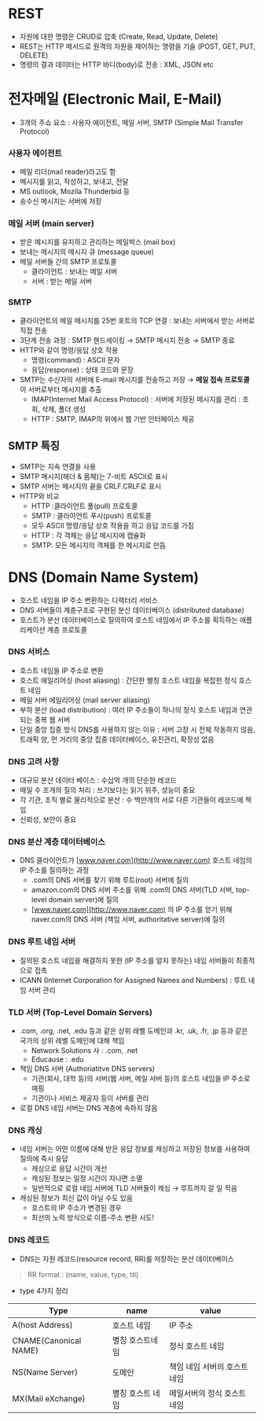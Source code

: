 # REST

- 자원에 대한 명령은 CRUD로 압축 (Create, Read, Update, Delete)
- REST는 HTTP 메서드로 원격의 자원을 제어하는 명령을 기술 (POST, GET, PUT, DELETE)
- 명령의 결과 데이터는 HTTP 바디(body)로 전송 : XML, JSON etc

# 전자메일 (Electronic Mail, E-Mail)

- 3개의 주쇼 요소 : 사용자 에이전트, 메일 서버, SMTP (Simple Mail Transfer Protocol)

### 사용자 에이전트

- 메일 리더(mail reader)라고도 함
- 메시지를 읽고, 작성하고, 보내고, 전달
- MS outlook, Mozila Thunderbid 등
- 송수신 메시지는 서버에 저장

### 메일 서버 (main server)

- 받은 메시지를 유지하고 관리하는 메일박스 (mail box)
- 보내는 메시지의 메시지 큐 (message queue)
- 메일 서버들 간의 SMTP 프로토콜
    - 클라이언트 : 보내는 메일 서버
    - 서버 : 받는 메일 서버

### SMTP

- 클라이언트의 메일 메시지를 25번 포트의 TCP 연결 : 보내는 서버에서 받는 서버로 직접 전송
- 3단계 전송 과정 : SMTP 핸드세이킹 → SMTP 메시지 전송 → SMTP 종료
- HTTP와 같이 명령/응답 상호 작용
    - 명령(command) : ASCII 문자
    - 응답(response) : 상태 코드와 문장
- SMTP는 수신자의 서버에 E-mail 메시지를 전송하고 저장 → **메일 접속 프로토콜**이 서버로부터 메시지를 추출
    - IMAP(Internet Mail Access Protocol) : 서버에 저장된 메시지를 관리 : 조회, 삭제, 폴더 생성
    - HTTP : SMTP, IMAP의 위에서 웹 기반 인터페이스 제공

## SMTP 특징

- SMTP는 지속 연결을 사용
- SMTP 메시지(헤더 & 몸체)는 7-비트 ASCII로 표시
- SMTP 서버는 메시지의 끝을 CRLF.CRLF로 표시
- HTTP와 비교
    - HTTP :클라이언트 풀(pull) 프로토콜
    - SMTP : 클라이언트 푸시(push) 프로토콜
    - 모두 ASCII 명령/응답 상호 작용을 하고 응답 코드를 가짐
    - HTTP : 각 객체는 응답 메시지에 캡슐화
    - SMTP: 모든 메시지의 객체를 한 메시지로 만듬

# DNS (Domain Name System)

- 호스트 네임을 IP 주소 변환하는 디렉터리 서비스
- DNS 서버들이 계층구조로 구현된 분산 데이터베이스 (distributed database)
- 호스트가 분산 데이터베이스로 질의하여 호스트 네임에서 IP 주소를 획득하는 애플리케이션 계층 프로토콜

### DNS 서비스

- 호스트 네임을 IP 주소로 변환
- 호스트 에일리어싱 (host aliasing) : 간단한 별칭 호스트 네임을 복잡한 정식 호스트 네임
- 메일 서버 에일리어싱 (mail server aliasing)
- 부하 분산 (load distribution) : 여러 IP 주소들이 하나의 정식 호스트 네임과 연관되는 중복 웹 서버
- 단일 중앙 집중 방식 DNS를 사용하지 않는 이유 : 서버 고장 시 전체 작동하지 않음, 트래픽 양, 먼 거리의 중앙 집중 데이터베이스, 유진관리, 확장성 없음

### DNS 고려 사항

- 대규모 분산 데이터 베이스 : 수십억 개의 단순한 레코드
- 매일 수 조개의 질의 처리 : 쓰기보다는 읽기 위주, 성능이 중요
- 각 기관, 조직 별로 물리적으로 분산 : 수 백만개의 서로 다른 기관들이 레코드에 책임
- 신뢰성, 보안이 중요


### DNS 분산 계층 데이터베이스

- DNS 클라이언트가 [www.naver.com](http://www.naver.com) 호스트 네임의 IP 주소를 질의하는 과정
    - .com의 DNS 서버를 찾기 위해 루트(root) 서버에 질의
    - amazon.com의 DNS 서버 주소를 위해 .com의 DNS 서버(TLD 서버, top-level domain server)에 질의
    - [www.naver.com](http://www.naver.com) 의 IP 주소를 얻기 위해 naver.com의 DNS 서버 (책임 서버, authoritative server)에 질의

### DNS 루트 네임 서버

- 질의된 호스트 네임을 해결하지 못한 (IP 주소를 알지 못하는) 네임 서버들이 최종적으로 접촉
- ICANN (Internet Corporation for Assigned Names and Numbers) : 루트 네임 서버 관리

### TLD 서버 (Top-Level Domain Servers)

- .com, .org, .net, .edu 등과 같은 상위 레벨 도메인과 .kr, .uk, .fr, .jp 등과 같은 국가의 상위 레벨 도메인에 대해 책임
    - Network Solutions 사 : .com, .net
    - Educause : .edu
- 책임 DNS 서버 (Authoriatitve DNS servers)
    - 기관(회사, 대학 등)의 서버(웹 서버, 메일 서버 등)의 호스트 네임을 IP 주소로 매핑
    - 기관이나 서비스 제공자 등이 서버를 관리
- 로컬 DNS 네임 서버는 DNS 계층에 속하지 않음

### DNS 캐싱

- 네임 서버는 어떤 이름에 대해 받은 응답 정보를 캐싱하고 저장된 정보를 사용하여 질의에 즉시 응답
    - 캐싱으로 응답 시간이 개선
    - 캐싱된 정보는 일정 시간이 지나면 소멸
    - 일반적으로 로컬 네임 서버에 TLD 서버들이 캐싱 → 루트까지 갈 일 적음
- 캐싱된 정보가 최신 값이 아닐 수도 있음
    - 호스트의 IP 주소가 변경된 경우
    - 최선의 노력 방식으로 이름-주소 변환 시도!


### DNS 레코드

- DNS는 자원 레코드(resource record, RR)를 저장하는 분산 데이터베이스
> RR format : (name, value, type, ttl)
- type 4가지 정리

|Type|name|value|
|------|---|---|
|A(host Address)|호스트 네임|IP 주소|
|CNAME(Canonical NAME)|별칭 호스트네임|정식 호스트 네임|
|NS(Name Server)|도메인|책임 네임 서버의 호스트 네임|
|MX(Mail eXchange)|별칭 호스트 네임|메일서버의 정식 호스트 네임|
